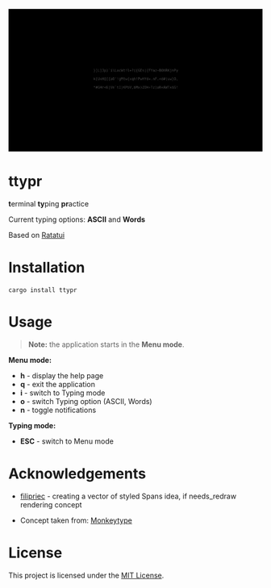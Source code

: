 ![](preview.gif)

# ttypr

**t**erminal **ty**ping **pr**actice

Current typing options: **ASCII** and **Words**

Based on [Ratatui][RatatuiRepo]

# Installation

```shell
cargo install ttypr
```

# Usage

> **Note:** the application starts in the **Menu mode**.

**Menu mode:**

- **h** - display the help page
- **q** - exit the application
- **i** - switch to Typing mode
- **o** - switch Typing option (ASCII, Words)
- **n** - toggle notifications

**Typing mode:**

- **ESC** - switch to Menu mode

# Acknowledgements

- [filipriec][FilipsGitLab] - creating a vector of styled Spans idea, if needs_redraw rendering concept

- Concept taken from: [Monkeytype][MonkeytypeLink]

# License

This project is licensed under the [MIT License][MITLicense].

[RatatuiRepo]: https://github.com/ratatui/ratatui
[FilipsGitLab]: https://gitlab.com/filipriec
[MonkeytypeLink]: https://monkeytype.com
[MITLicense]: https://github.com/hotellogical05/ttypr/blob/main/LICENSE

